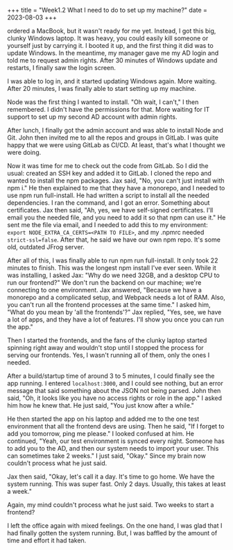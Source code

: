 +++
title = "Week1.2 What I need to do to set up my machine?"
date = 2023-08-03
+++

 ordered a MacBook, but it wasn't ready for me yet.
Instead, I got this big, clunky Windows laptop.
It was heavy, you could easily kill someone or yourself just by carrying it.
I booted it up, and the first thing it did was to update Windows.
In the meantime, my manager gave me my AD login and told me to request admin rights.
After 30 minutes of Windows update and restarts, I finally saw the login screen.

I was able to log in, and it started updating Windows again. More waiting.
After 20 minutes, I was finally able to start setting up my machine.

Node was the first thing I wanted to install. "Oh wait, I can't," I then remembered.
I didn't have the permissions for that.
More waiting for IT support to set up my second AD account with admin rights.

After lunch, I finally got the admin account and was able to install Node and Git.
John then invited me to all the repos and groups in GitLab.
I was quite happy that we were using GitLab as CI/CD. At least, that's what I thought we were doing.

Now it was time for me to check out the code from GitLab. So I did the usual: created an SSH key and added it to GitLab.
I cloned the repo and wanted to install the npm packages. Jax said, "No, you can't just install with npm i."
He then explained to me that they have a monorepo, and I needed to use npm run full-install. He had written a script to
install all the needed dependencies. I ran the command, and I got an error. Something about certificates.
Jax then said, "Ah, yes, we have self-signed certificates. I'll email you the needed file, and you need to add it so that npm can use it."
He sent me the file via email, and I needed to add this to my environment: `export NODE_EXTRA_CA_CERTS=<PATH TO FILE>`, and
my .npmrc needed `strict-ssl=false`. After that, he said we have our own npm repo. It's some old, outdated JFrog server.

After all of this, I was finally able to run npm run full-install. It only took 22 minutes to finish.
This was the longest npm install I've ever seen. While it was installing, I asked Jax:
"Why do we need 32GB, and a desktop CPU to run our frontend?" We don't run the backend on our machine; we're connecting to one environment.
Jax answered, "Because we have a monorepo and a complicated setup, and Webpack needs a lot of RAM. Also, you can't run all the frontend processes at the same time."
I asked him, "What do you mean by 'all the frontends'?" Jax replied, "Yes, see, we have a lot of apps, and they have a lot of features. I'll show you once you can run the app."

Then I started the frontends, and the fans of the clunky laptop started spinning right away and wouldn't stop until I stopped the process for serving our frontends.
Yes, I wasn't running all of them, only the ones I needed.

After a build/startup time of around 3 to 5 minutes, I could finally see the app running.
I entered `localhost:3000`, and I could see nothing, but an error message that said something about the JSON not being parsed.
John then said, "Oh, it looks like you have no access rights or role in the app."
I asked him how he knew that. He just said, "You just know after a while."

He then started the app on his laptop and added me to the one test environment that all the frontend devs are using.
Then he said, "If I forget to add you tomorrow, ping me please."
I looked confused at him. He continued, "Yeah, our test environment is synced every night.
Someone has to add you to the AD, and then our system needs to import your user. This can sometimes take 2 weeks."
I just said, "Okay." Since my brain now couldn't process what he just said.

Jax then said, "Okay, let's call it a day. It's time to go home. We have the system running. This was super fast. Only 2 days. Usually, this takes at least a week."

Again, my mind couldn't process what he just said. Two weeks to start a frontend?

I left the office again with mixed feelings. On the one hand, I was glad that I had finally gotten the system running. But, I was baffled by the amount of time and effort it had taken.

